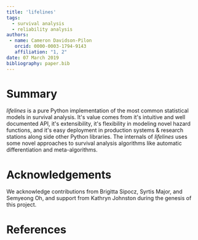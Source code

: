 ```yaml
---
title: 'lifelines'
tags:
  - survival analysis
  - reliability analysis
authors:
 - name: Cameron Davidson-Pilon
   orcid: 0000-0003-1794-9143
   affiliation: "1, 2"
date: 07 March 2019
bibliography: paper.bib
---
```


# Summary

*lifelines* is a pure Python implementation of the most common statistical models in survival analysis. It's value comes from it's intuitive and well documented API, it's extensibility, it's flexibility in modeling novel hazard functions, and it's easy deployment in production systems & research stations along side other Python libraries. The internals of *lifelines* uses some novel approaches to survival analysis algorithms like automatic differentiation and meta-algorithms.


# Acknowledgements

We acknowledge contributions from Brigitta Sipocz, Syrtis Major, and Semyeong
Oh, and support from Kathryn Johnston during the genesis of this project.

# References
